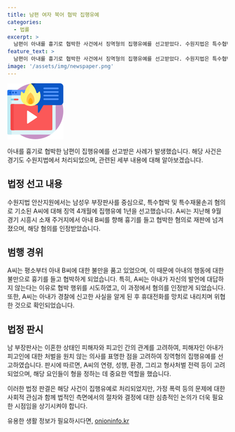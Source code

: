 ```yaml
---
title: 남편 여자 북어 협박 집행유예
categories:
  - 법률
excerpt: >
  남편이 아내를 흉기로 협박한 사건에서 징역형의 집행유예를 선고받았다. 수원지법은 특수협박과 특수재물손괴 혐의로 재판에 넘긴 A씨에게 징역 4개월에 집행유예 1년을 선고했다. 사건 당시 A씨는 아내에게 폭언과 흉기로 협박한 것으로 드러났으며, 두 사람은 현재 이혼한 상태이다. 하지만 남 부장판사는 피해자의 의사를 고려하여 형을 정하였다. A씨는 자신의 행동에 대한 책임을 인정했으며, 피해자에게 사죄하고 회유에도 참가하였다.
feature_text: >
  남편이 아내를 흉기로 협박한 사건에서 징역형의 집행유예를 선고받았다. 수원지법은 특수협박과 특수재물손괴 혐의로 재판에 넘긴 A씨에게 징역 4개월에 집행유예 1년을 선고했다. 사건 당시 A씨는 아내에게 폭언과 흉기로 협박한 것으로 드러났으며, 두 사람은 현재 이혼한 상태이다. 하지만 남 부장판사는 피해자의 의사를 고려하여 형을 정하였다. A씨는 자신의 행동에 대한 책임을 인정했으며, 피해자에게 사죄하고 회유에도 참가하였다.
image: '/assets/img/newspaper.png'
---
```


<p><img src="/assets/img/news.png" alt="rentncar 속보" /></p>

<p>아내를 흉기로 협박한 남편이 집행유예를 선고받은 사례가 발생했습니다. 해당 사건은 경기도 수원지법에서 처리되었으며, 관련된 세부 내용에 대해 알아보겠습니다.</p>

<h2 data-ke-size="size26">법정 선고 내용</h2>

<p>수원지법 안산지원에서는 남성우 부장판사를 중심으로, 특수협박 및 특수재물손괴 혐의로 기소된 A씨에 대해 징역 4개월에 집행유예 1년을 선고했습니다. A씨는 지난해 9월 경기 시흥시 소재 주거지에서 아내 B씨를 향해 흉기를 들고 협박한 혐의로 재판에 넘겨졌으며, 해당 혐의를 인정받았습니다.</p>

<h2 data-ke-size="size26">범행 경위</h2>

<p>A씨는 평소부터 아내 B씨에 대한 불만을 품고 있었으며, 이 때문에 아내의 행동에 대한 불만으로 흉기를 들고 협박하게 되었습니다. 특히, A씨는 아내가 자신의 발언에 대답하지 않는다는 이유로 협박 행위를 시도하였고, 이 과정에서 혐의를 인정받게 되었습니다. 또한, A씨는 아내가 경찰에 신고한 사실을 알게 된 후 휴대전화를 망치로 내리치며 위협한 것으로 확인되었습니다.</p>

<h2 data-ke-size="size26">법정 판시</h2>

<p>남 부장판사는 이혼한 상태인 피해자와 피고인 간의 관계를 고려하여, 피해자인 아내가 피고인에 대한 처벌을 원치 않는 의사를 표명한 점을 고려하여 징역형의 집행유예를 선고하였습니다. 판시에 따르면, A씨의 연령, 성행, 환경, 그리고 형사처벌 전력 등이 고려되었으며, 해당 요인들이 형을 정하는 데 중요한 역할을 했습니다.</p>

<p>이러한 법정 판결은 해당 사건이 집행유예로 처리되었지만, 가정 폭력 등의 문제에 대한 사회적 관심과 함께 법적인 측면에서의 절차와 결정에 대한 심층적인 논의가 더욱 필요한 시점임을 상기시켜야 합니다.</p>
유용한 생활 정보가 필요하시다면, <a href="https://onioninfo.kr" rel="dofollow">onioninfo.kr</a>


